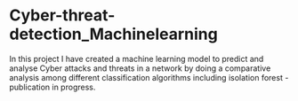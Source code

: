 # Cyber-threat-detection_Machinelearning
In this project I have created a machine learning model to predict and analyse Cyber attacks and threats in a network by doing a comparative analysis among different classification algorithms including isolation forest - publication in progress.

